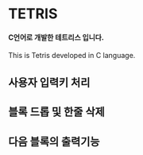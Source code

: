 # TETRIS 

#### C언어로 개발한 테트리스 입니다.
This is Tetris developed in C language.

## 사용자 입력키 처리

## 블록 드롭 및 한줄 삭제

## 다음 블록의 출력기능
